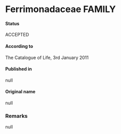 # Ferrimonadaceae FAMILY

#### Status
ACCEPTED

#### According to
The Catalogue of Life, 3rd January 2011

#### Published in
null

#### Original name
null

### Remarks
null